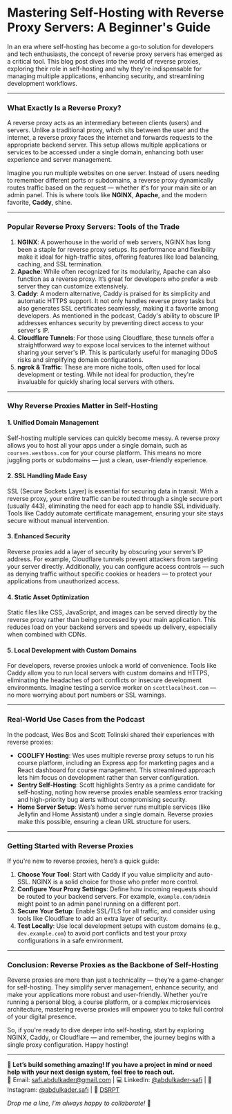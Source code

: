 # Mastering Self-Hosting with Reverse Proxy Servers: A Beginner's Guide

In an era where self-hosting has become a go-to solution for developers and tech enthusiasts, the concept of reverse proxy servers has emerged as a critical tool. This blog post dives into the world of reverse proxies, exploring their role in self-hosting and why they're indispensable for managing multiple applications, enhancing security, and streamlining development workflows.

---

### **What Exactly Is a Reverse Proxy?**

A reverse proxy acts as an intermediary between clients (users) and servers. Unlike a traditional proxy, which sits between the user and the internet, a reverse proxy faces the internet and forwards requests to the appropriate backend server. This setup allows multiple applications or services to be accessed under a single domain, enhancing both user experience and server management.

Imagine you run multiple websites on one server. Instead of users needing to remember different ports or subdomains, a reverse proxy dynamically routes traffic based on the request — whether it's for your main site or an admin panel. This is where tools like **NGINX**, **Apache**, and the modern favorite, **Caddy**, shine.

---

### **Popular Reverse Proxy Servers: Tools of the Trade**

1. **NGINX**: A powerhouse in the world of web servers, NGINX has long been a staple for reverse proxy setups. Its performance and flexibility make it ideal for high-traffic sites, offering features like load balancing, caching, and SSL termination.
2. **Apache**: While often recognized for its modularity, Apache can also function as a reverse proxy. It’s great for developers who prefer a web server they can customize extensively.
3. **Caddy**: A modern alternative, Caddy is praised for its simplicity and automatic HTTPS support. It not only handles reverse proxy tasks but also generates SSL certificates seamlessly, making it a favorite among developers. As mentioned in the podcast, Caddy's ability to obscure IP addresses enhances security by preventing direct access to your server's IP.
4. **Cloudflare Tunnels**: For those using Cloudflare, these tunnels offer a straightforward way to expose local services to the internet without sharing your server's IP. This is particularly useful for managing DDoS risks and simplifying domain configurations.
5. **ngrok & Traffic**: These are more niche tools, often used for local development or testing. While not ideal for production, they're invaluable for quickly sharing local servers with others.

---

### **Why Reverse Proxies Matter in Self-Hosting**

#### **1. Unified Domain Management**

Self-hosting multiple services can quickly become messy. A reverse proxy allows you to host all your apps under a single domain, such as `courses.westboss.com` for your course platform. This means no more juggling ports or subdomains — just a clean, user-friendly experience.

#### **2. SSL Handling Made Easy**

SSL (Secure Sockets Layer) is essential for securing data in transit. With a reverse proxy, your entire traffic can be routed through a single secure port (usually 443), eliminating the need for each app to handle SSL individually. Tools like Caddy automate certificate management, ensuring your site stays secure without manual intervention.

#### **3. Enhanced Security**

Reverse proxies add a layer of security by obscuring your server’s IP address. For example, Cloudflare tunnels prevent attackers from targeting your server directly. Additionally, you can configure access controls — such as denying traffic without specific cookies or headers — to protect your applications from unauthorized access.

#### **4. Static Asset Optimization**

Static files like CSS, JavaScript, and images can be served directly by the reverse proxy rather than being processed by your main application. This reduces load on your backend servers and speeds up delivery, especially when combined with CDNs.

#### **5. Local Development with Custom Domains**

For developers, reverse proxies unlock a world of convenience. Tools like Caddy allow you to run local servers with custom domains and HTTPS, eliminating the headaches of port conflicts or insecure development environments. Imagine testing a service worker on `scottlocalhost.com` — no more worrying about port numbers or SSL warnings.

---

### **Real-World Use Cases from the Podcast**

In the podcast, Wes Bos and Scott Tolinski shared their experiences with reverse proxies:

- **COOLIFY Hosting**: Wes uses multiple reverse proxy setups to run his course platform, including an Express app for marketing pages and a React dashboard for course management. This streamlined approach lets him focus on development rather than server configuration.
- **Sentry Self-Hosting**: Scott highlights Sentry as a prime candidate for self-hosting, noting how reverse proxies enable seamless error tracking and high-priority bug alerts without compromising security.
- **Home Server Setup**: Wes’s home server runs multiple services (like Jellyfin and Home Assistant) under a single domain. Reverse proxies make this possible, ensuring a clean URL structure for users.

---

### **Getting Started with Reverse Proxies**

If you're new to reverse proxies, here’s a quick guide:

1. **Choose Your Tool**: Start with Caddy if you value simplicity and auto-SSL. NGINX is a solid choice for those who prefer more control.
2. **Configure Your Proxy Settings**: Define how incoming requests should be routed to your backend servers. For example, `example.com/admin` might point to an admin panel running on a different port.
3. **Secure Your Setup**: Enable SSL/TLS for all traffic, and consider using tools like Cloudflare to add an extra layer of security.
4. **Test Locally**: Use local development setups with custom domains (e.g., `dev.example.com`) to avoid port conflicts and test your proxy configurations in a safe environment.

---

### **Conclusion: Reverse Proxies as the Backbone of Self-Hosting**

Reverse proxies are more than just a technicality — they’re a game-changer for self-hosting. They simplify server management, enhance security, and make your applications more robust and user-friendly. Whether you're running a personal blog, a course platform, or a complex microservices architecture, mastering reverse proxies will empower you to take full control of your digital presence.

So, if you're ready to dive deeper into self-hosting, start by exploring NGINX, Caddy, or Cloudflare — and remember, the journey begins with a single proxy configuration. Happy hosting!

---

**🚀 Let’s build something amazing! If you have a project in mind or need help with your next design system, feel free to reach out.**  
📧 Email: [safi.abdulkader@gmail.com](mailto:safi.abdulkader@gmail.com) | 💻 LinkedIn: [@abdulkader-safi](https://www.linkedin.com/in/abdulkader-safi/) | 📱 Instagram: [@abdulkader.safi](https://www.instagram.com/abdulkader.safi/) | 🏢 [DSRPT](https://www.dsrpt.com.au/kw/contact)

_Drop me a line, I’m always happy to collaborate!_ 🚀
